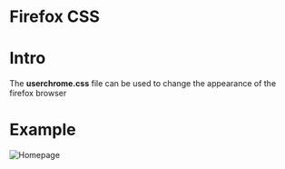 # Firefox CSS

# Intro
The **userchrome.css** file can be used to change the appearance of the firefox browser

# Example
![Homepage](https://imgur.com/8ihvjJo)
